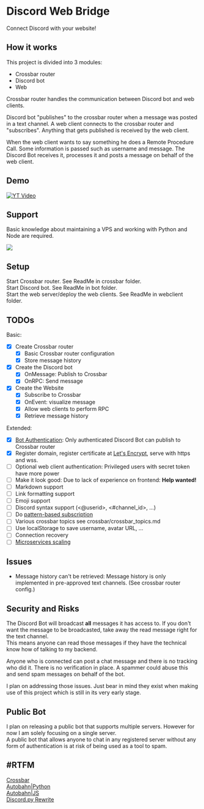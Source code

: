 # Discord Web Bridge

Connect Discord with your website!

## How it works

This project is divided into 3 modules:
- Crossbar router
- Discord bot
- Web

Crossbar router handles the communication between Discord bot and web clients.

Discord bot "publishes" to the crossbar router when a message was posted in a text channel. A web client connects to the crossbar router and "subscribes". Anything that gets published is received by the web client.

When the web client wants to say something he does a Remote Procedure Call. Some information is passed such as username and message. The Discord Bot receives it, processes it and posts a message on behalf of the web client.

## Demo

[![YT Video](https://img.youtube.com/vi/14Vnpu_h1TY/0.jpg)](https://www.youtube.com/watch?v=14Vnpu_h1TY)

## Support

Basic knowledge about maintaining a VPS and working with Python and Node are required.

[![](https://discordapp.com/api/guilds/295528852518731786/embed.png?style=banner2)](https://discord.gg/ZVQywBg)

## Setup

Start Crossbar router. See ReadMe in crossbar folder.  
Start Discord bot. See ReadMe in bot folder.  
Start the web server/deploy the web clients. See ReadMe in webclient folder.

## TODOs

Basic:

- [x] Create Crossbar router
  - [x] Basic Crossbar router configuration
  - [x] Store message history
- [x] Create the Discord bot
  - [x] OnMessage: Publish to Crossbar
  - [x] OnRPC: Send message
- [x] Create the Website
  - [x] Subscribe to Crossbar
  - [x] OnEvent: visualize message
  - [x] Allow web clients to perform RPC
  - [x] Retrieve message history

Extended:
- [x] [Bot Authentication](https://crossbar.io/docs/Authorization/): Only authenticated Discord Bot can publish to Crossbar router
- [x] Register domain, register certificate at [Let's Encrypt](https://letsencrypt.org/), serve with https and wss.
- [ ] Optional web client authentication: Privileged users with secret token have more power
- [ ] Make it look good: Due to lack of experience on frontend: **Help wanted!**
- [ ] Markdown support
- [ ] Link formatting support
- [ ] Emoji support
- [ ] Discord syntax support (<@userid>, <#channel_id>, ...)
- [ ] Do [pattern-based subscription](https://crossbar.io/docs/Pattern-Based-Subscriptions/)
- [ ] Various crossbar topics see crossbar/crossbar_topics.md
- [ ] Use localStorage to save username, avatar URL, ...
- [ ] Connection recovery
- [ ] [Microservices scaling](https://github.com/crossbario/crossbar-examples/tree/master/scaling-microservices)

## Issues

- Message history can't be retrieved: Message history is only implemented in pre-approved text channels. (See crossbar router config.)

## Security and Risks

The Discord Bot will broadcast **all** messages it has access to. If you don't want the message to be broadcasted, take away the read message right for the text channel.  
This means anyone can read those messages if they have the technical know how of talking to my backend.

Anyone who is connected can post a chat message and there is no tracking who did it. There is no verification in place. A spammer could abuse this and send spam messages on behalf of the bot.

I plan on addressing those issues. Just bear in mind they exist when making use of this project which is still in its very early stage.

## Public Bot

I plan on releasing a public bot that supports multiple servers. However for now I am solely focusing on a single server.  
A public bot that allows anyone to chat in any registered server without any form of authentication is at risk of being used as a tool to spam.  

## #RTFM

[Crossbar](https://crossbar.io/docs/)  
[Autobahn|Python](https://autobahn.readthedocs.io/en/latest/)  
[Autobahn|JS](https://github.com/crossbario/autobahn-js/blob/master/doc/reference.md)  
[Discord.py Rewrite](https://discordpy.readthedocs.io/en/rewrite/api.html)